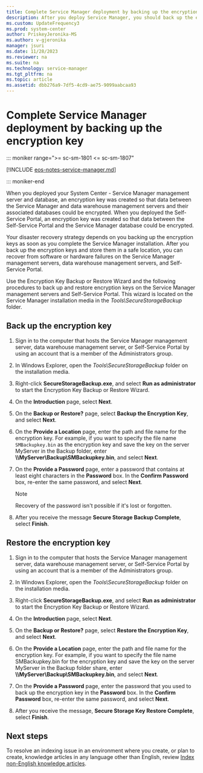 ```yaml
---
title: Complete Service Manager deployment by backing up the encryption key
description: After you deploy Service Manager, you should back up the encryption key to help prepare for disaster recovery.
ms.custom: UpdateFrequency3
ms.prod: system-center
author: PriskeyJeronika-MS
ms.author: v-gjeronika
manager: jsuri
ms.date: 11/28/2023
ms.reviewer: na
ms.suite: na
ms.technology: service-manager
ms.tgt_pltfrm: na
ms.topic: article
ms.assetid: dbb276a9-7df5-4cd9-ae75-9099aabcaa93
---
```


# Complete Service Manager deployment by backing up the encryption key

::: moniker range=">= sc-sm-1801 <= sc-sm-1807"

[!INCLUDE [eos-notes-service-manager.md](../includes/eos-notes-service-manager.md)]

::: moniker-end

When you deployed your System Center - Service Manager management server and database, an encryption key was created so that data between the Service Manager and data warehouse management servers and their associated databases could be encrypted. When you deployed the Self-Service Portal, an encryption key was created so that data between the Self-Service Portal and the Service Manager database could be encrypted.  

Your disaster recovery strategy depends on you backing up the encryption keys as soon as you complete the Service Manager installation. After you back up the encryption keys and store them in a safe location, you can recover from software or hardware failures on the Service Manager management servers, data warehouse management servers, and Self-Service Portal.  

Use the Encryption Key Backup or Restore Wizard and the following procedures to back up and restore encryption keys on the Service Manager management servers and Self-Service Portal. This wizard is located on the Service Manager installation media in the *Tools\\SecureStorageBackup* folder.  

## Back up the encryption key  

1. Sign in to the computer that hosts the Service Manager management server, data warehouse management server, or Self-Service Portal by using an account that is a member of the Administrators group.  

2. In Windows Explorer, open the *Tools\\SecureStorageBackup* folder on the installation media.  

3. Right\-click **SecureStorageBackup.exe**, and select **Run as administrator** to start the Encryption Key Backup or Restore Wizard.  

4. On the **Introduction** page, select **Next**.  

5. On the **Backup or Restore?** page, select **Backup the Encryption Key**, and select **Next**.  

6. On the **Provide a Location** page, enter the path and file name for the encryption key. 
     For example, if you want to specify the file name `SMBackupkey.bin` as the encryption key and save the key on the server MyServer in the Backup folder, enter **\\\\MyServer\\Backup\\SMBackupkey.bin**, and select **Next**.  

7. On the **Provide a Password** page, enter a password that contains at least eight characters in the **Password** box. In the **Confirm Password** box, re-enter the same password, and select **Next**.  

    > [!NOTE]  
    >  Recovery of the password isn't possible if it's lost or forgotten.  

8. After you receive the message **Secure Storage Backup Complete**, select **Finish**.  

## Restore the encryption key  

1. Sign in to the computer that hosts the Service Manager management server, data warehouse management server, or Self-Service Portal by using an account that is a member of the Administrators group.  

2. In Windows Explorer, open the *Tools\\SecureStorageBackup* folder on the installation media.  

3. Right-click **SecureStorageBackup.exe**, and select **Run as administrator** to start the Encryption Key Backup or Restore Wizard.  

4. On the **Introduction** page, select **Next**.  

5. On the **Backup or Restore?** page, select **Restore the Encryption Key**, and select **Next**.

6. On the **Provide a Location** page, enter the path and file name for the encryption key. 
     For example, if you want to specify the file name SMBackupkey.bin for the encryption key and save the key on the server MyServer in the Backup folder share, enter **\\\\MyServer\\Backup\\SMBackupkey.bin**, and select **Next**.  

7. On the **Provide a Password** page, enter the password that you used to back up the encryption key in the **Password** box. In the **Confirm Password** box, re-enter the same password, and select **Next**.  

8. After you receive the message, **Secure Storage Key Restore Complete**, select **Finish**.

## Next steps

To resolve an indexing issue in an environment where you create, or plan to create, knowledge articles in any language other than English, review [Index non-English knowledge articles](non-eng-articles.md).
